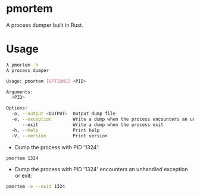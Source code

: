 # pmortem
A process dumper built in Rust.

# Usage
```sh
λ pmortem -h
A process dumper

Usage: pmortem [OPTIONS] <PID>

Arguments:
  <PID>

Options:
  -o, --output <OUTPUT>  Output dump file
  -e, --exception        Write a dump when the process encounters an unhandled exception
      --exit             Write a dump when the process exit
  -h, --help             Print help
  -V, --version          Print version
```

- Dump the process with PID '1324':
```sh
pmortem 1324
```

- Dump the process with PID '1324' encounters an unhandled exception or exit:
```sh
pmortem -e --exit 1324
```
